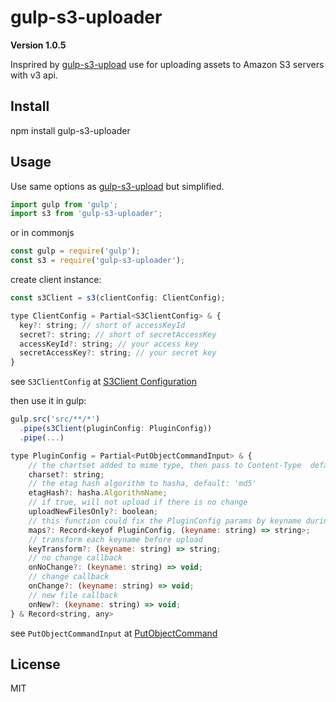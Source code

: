 # gulp-s3-uploader

__Version 1.0.5__

Insprired by [gulp-s3-upload](https://github.com/clineamb/gulp-s3-upload/tree/master) use for uploading assets to Amazon S3 servers with v3 api.

## Install 

npm install gulp-s3-uploader

## Usage

Use same options as [gulp-s3-upload](https://github.com/clineamb/gulp-s3-upload/tree/master) but simplified.


```js
import gulp from 'gulp';
import s3 from 'gulp-s3-uploader';
```
or in commonjs 

```js
const gulp = require('gulp');
const s3 = require('gulp-s3-uploader');
```

create client instance:

```js
const s3Client = s3(clientConfig: ClientConfig);

type ClientConfig = Partial<S3ClientConfig> & {
  key?: string; // short of accessKeyId
  secret?: string; // short of secretAccessKey
  accessKeyId?: string; // your access key
  secretAccessKey?: string; // your secret key
}

```
see `S3ClientConfig` at [S3Client Configuration](https://docs.aws.amazon.com/AWSJavaScriptSDK/v3/latest/client/s3/)


then use it in gulp:

```js
gulp.src('src/**/*')
  .pipe(s3Client(pluginConfig: PluginConfig))
  .pipe(...)

type PluginConfig = Partial<PutObjectCommandInput> & {
    // the chartset added to mime type, then pass to Content-Type  default: 'utf8'
    charset?: string;
    // the etag hash algorithm to hasha, default: 'md5'
    etagHash?: hasha.AlgorithmName;
    // if true, will not upload if there is no change
    uploadNewFilesOnly?: boolean;
    // this function could fix the PluginConfig params by keyname during runtime
    maps?: Record<keyof PluginConfig, (keyname: string) => string>;
    // transform each keyname before upload
    keyTransform?: (keyname: string) => string;
    // no change callback
    onNoChange?: (keyname: string) => void;
    // change callback
    onChange?: (keyname: string) => void;
    // new file callback
    onNew?: (keyname: string) => void;
} & Record<string, any>

```

see `PutObjectCommandInput` at [PutObjectCommand](https://docs.aws.amazon.com/AWSJavaScriptSDK/v3/latest/client/s3/command/PutObjectCommand/)


## License

MIT
